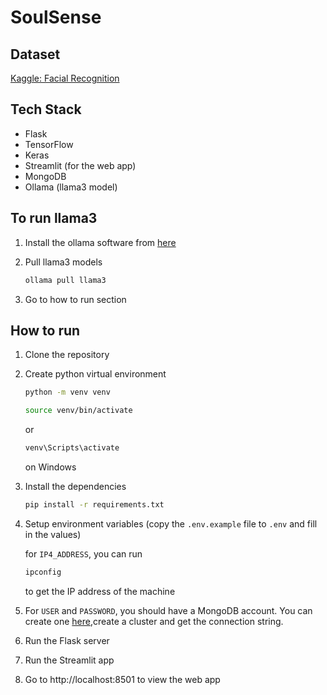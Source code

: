 # SoulSense

## Dataset

[Kaggle: Facial Recognition](https://www.kaggle.com/datasets/apollo2506/facial-recognition-dataset)

## Tech Stack

- Flask
- TensorFlow
- Keras
- Streamlit (for the web app)
- MongoDB
- Ollama (llama3 model)

## To run llama3

1. Install the ollama software from [here](https://ollama.com/download/)
2. Pull llama3 models

    ```bash
    ollama pull llama3
    ```

3. Go to how to run section

## How to run

1. Clone the repository
2. Create python virtual environment

    ```bash
    python -m venv venv
    ```

    ```bash
    source venv/bin/activate
    ```

    or

    ```bash
    venv\Scripts\activate
    ```

    on Windows

3. Install the dependencies

    ```bash
    pip install -r requirements.txt
    ```

4. Setup environment variables (copy the `.env.example` file to `.env` and fill in the values)

    for `IP4_ADDRESS`, you can run

    ```bash
    ipconfig
    ```

    to get the IP address of the machine
5. For `USER` and `PASSWORD`, you should have a MongoDB account. You can create one [here](https://www.mongodb.com),create a cluster and get the connection string.
6. Run the Flask server
7. Run the Streamlit app
8. Go to http://localhost:8501 to view the web app